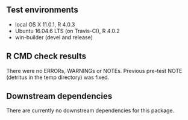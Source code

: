 ## Test environments
* local OS X 11.0.1, R 4.0.3
* Ubuntu 16.04.6 LTS (on Travis-CI), R 4.0.2
* win-builder (devel and release)

## R CMD check results
  There were no ERRORs, WARNINGs or NOTEs. Previous pre-test NOTE (detritus in 
  the temp directory) was fixed.

## Downstream dependencies
  There are currently no downstream dependencies for this package.
